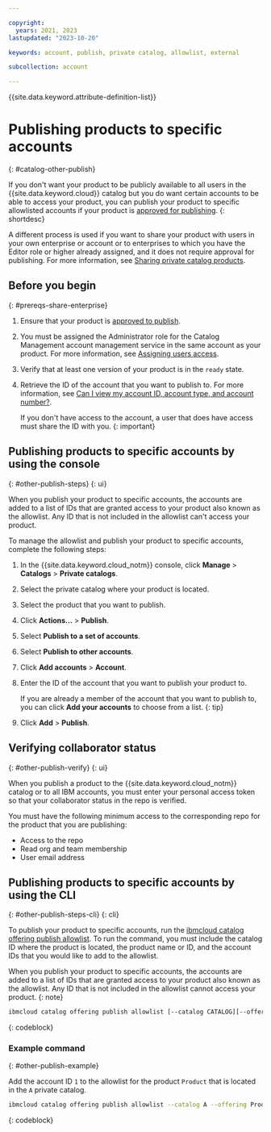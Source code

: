 ```yaml
---

copyright:
  years: 2021, 2023
lastupdated: "2023-10-20"

keywords: account, publish, private catalog, allowlist, external

subcollection: account

---
```


{{site.data.keyword.attribute-definition-list}}


# Publishing products to specific accounts
{: #catalog-other-publish}

If you don't want your product to be publicly available to all users in the {{site.data.keyword.cloud}} catalog but you do want certain accounts to be able to access your product, you can publish your product to specific allowlisted accounts if your product is [approved for publishing](/docs/sell?topic=sell-sw-publish&interface=ui#sw-request-approval).
{: shortdesc}

A different process is used if you want to share your product with users in your own enterprise or account or to enterprises to which you have the Editor role or higher already assigned, and it does not require approval for publishing. For more information, see [Sharing private catalog products](/docs/account?topic=account-catalog-share&interface=ui).

## Before you begin
{: #prereqs-share-enterprise}

1. Ensure that your product is [approved to publish](/docs/sell?topic=sell-sw-publish&interface=ui#sw-request-approval).

1. You must be assigned the Administrator role for the Catalog Management account management service in the same account as your product. For more information, see [Assigning users access](/docs/account?topic=account-catalog-access).

1. Verify that at least one version of your product is in the `ready` state.

1. Retrieve the ID of the account that you want to publish to. For more information, see [Can I view my account ID, account type, and account number?](/docs/account?topic=account-accountfaqs#account-details).

   If you don't have access to the account, a user that does have access must share the ID with you.
   {: important}

## Publishing products to specific accounts by using the console
{: #other-publish-steps}
{: ui}

When you publish your product to specific accounts, the accounts are added to a list of IDs that are granted access to your product also known as the allowlist. Any ID that is not included in the allowlist can't access your product.

To manage the allowlist and publish your product to specific accounts, complete the following steps:

1. In the {{site.data.keyword.cloud_notm}} console, click **Manage** > **Catalogs** > **Private catalogs**.
1. Select the private catalog where your product is located.
1. Select the product that you want to publish.
1. Click **Actions...** > **Publish**.
1. Select **Publish to a set of accounts**.
1. Select **Publish to other accounts**.
1. Click **Add accounts** > **Account**.
1. Enter the ID of the account that you want to publish your product to.

   If you are already a member of the account that you want to publish to, you can click **Add your accounts** to choose from a list.
   {: tip}

1. Click **Add** > **Publish**.

## Verifying collaborator status
{: #other-publish-verify}
{: ui}

When you publish a product to the {{site.data.keyword.cloud_notm}} catalog or to all IBM accounts, you must enter your personal access token so that your collaborator status in the repo is verified.

You must have the following minimum access to the corresponding repo for the product that you are publishing:
- Access to the repo
- Read org and team membership
- User email address

## Publishing products to specific accounts by using the CLI
{: #other-publish-steps-cli}
{: cli}

To publish your product to specific accounts, run the [ibmcloud catalog offering publish allowlist](/docs/cli?topic=cli-manage-catalogs-plugin#publish-offering-allowllist). To run the command, you must include the catalog ID where the product is located, the product name or ID, and the account IDs that you would like to add to the allowlist.

When you publish your product to specific accounts, the accounts are added to a list of IDs that are granted access to your product also known as the allowlist. Any ID that is not included in the allowlist cannot access your product.
{: note}

```bash
ibmcloud catalog offering publish allowlist [--catalog CATALOG][--offering OFFERING][--account-ids ACCOUNT-IDS].
```
{: codeblock}

### Example command
{: #other-publish-example}

Add the account ID `1` to the allowlist for the product `Product` that is located in the `A` private catalog.

```bash
ibmcloud catalog offering publish allowlist --catalog A --offering Product --account-ids 1
```
{: codeblock}
